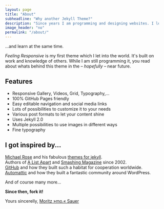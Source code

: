 ```yaml
---
layout: page
title: "About"
subheadline: "Why another Jekyll Theme?"
description: "Since years I am programming and designing websites. I love to work with open source tools and learn via code from others. This time I want to try to give something back..."
image_header: "no"
permalink: "/about/"
---
```

...and learn at the same time.

*Feeling Responsive* is my first theme which I let into the world. It's built on work and knowledge of others. While I am still programming it, you read about whats behind this theme in the – *hopefully* – near future.


## Features

* Responsive Gallery, Videos, Grid, Typography,...
* 100% GitHub Pages friendly
* Easy editable navigation and social media links
* Lots of possibilities to customize it to your needs
* Various post formats to let your content shine
* Uses Jekyll 2.0
* Multiple possibilities to use images in different ways
* Fine typography



## I got inspired by...

[Michael Rose][1] and his fabulous [themes for jekyll][2].  
Authors of [A List Apart][4] and [Smashing Magazine][5] since 2002.  
[GitHub][6] and how they built such a habitat for cooperation worldwide.   
[Automattic][3] and how they built a fantastic community around WordPress.  


And of course many more...

**Since then, fork it!**

Yours sincerelly, [Moritz »mo.« Sauer][7]


 [1]: http://mademistakes.com/about/
 [2]: http://mademistakes.com/work/jekyll-themes/
 [3]: http://automattic.com/
 [4]: http://alistapart.com/
 [5]: http://www.smashingmagazine.com/
 [6]: https://github.com/
 [7]: http://sauer.io
 [8]: #
 [9]: #
 [10]: #